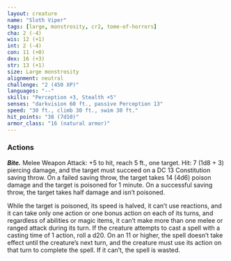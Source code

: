 ```yaml
---
layout: creature
name: "Sloth Viper"
tags: [large, monstrosity, cr2, tome-of-horrors]
cha: 2 (-4)
wis: 12 (+1)
int: 2 (-4)
con: 11 (+0)
dex: 16 (+3)
str: 13 (+1)
size: Large monstrosity
alignment: neutral
challenge: "2 (450 XP)"
languages: "--"
skills: "Perception +3, Stealth +5"
senses: "darkvision 60 ft., passive Perception 13"
speed: "30 ft., climb 30 ft., swim 30 ft."
hit_points: "38 (7d10)"
armor_class: "16 (natural armor)"
---
```


### Actions

***Bite.*** Melee Weapon Attack: +5 to hit, reach 5 ft., one target. Hit: 7 (1d8 + 3) piercing damage, and the target must succeed on a DC 13 Constitution
saving throw. On a failed saving throw, the target takes 14 (4d6) poison
damage and the target is poisoned for 1 minute. On a successful saving
throw, the target takes half damage and isn’t poisoned.

While the target is poisoned, its speed is halved, it can’t use reactions,
and it can take only one action or one bonus action on each of its turns, and
regardless of abilities or magic items, it can’t make more than one melee
or ranged attack during its turn. If the creature attempts to cast a spell with
a casting time of 1 action, roll a d20. On an 11 or higher, the spell doesn’t
take effect until the creature’s next turn, and the creature must use its
action on that turn to complete the spell. If it can’t, the spell is wasted.
